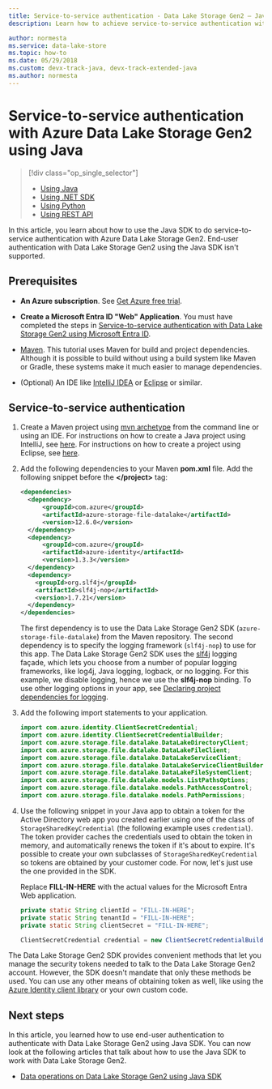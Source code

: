 ```yaml
---
title: Service-to-service authentication - Data Lake Storage Gen2 – Java SDK
description: Learn how to achieve service-to-service authentication with Azure Data Lake Storage Gen2 using Microsoft Entra ID with Java

author: normesta
ms.service: data-lake-store
ms.topic: how-to
ms.date: 05/29/2018
ms.custom: devx-track-java, devx-track-extended-java
ms.author: normesta
---
```

# Service-to-service authentication with Azure Data Lake Storage Gen2 using Java

> [!div class="op_single_selector"]
> * [Using Java](data-lake-store-service-to-service-authenticate-java.md)
> * [Using .NET SDK](data-lake-store-service-to-service-authenticate-net-sdk.md)
> * [Using Python](data-lake-store-service-to-service-authenticate-python.md)
> * [Using REST API](data-lake-store-service-to-service-authenticate-rest-api.md)
>
>  

In this article, you learn about how to use the Java SDK to do service-to-service authentication with Azure Data Lake Storage Gen2. End-user authentication with Data Lake Storage Gen2 using the Java SDK isn't supported.

## Prerequisites

* **An Azure subscription**. See [Get Azure free trial](https://azure.microsoft.com/pricing/free-trial/).

* **Create a Microsoft Entra ID "Web" Application**. You must have completed the steps in [Service-to-service authentication with Data Lake Storage Gen2 using Microsoft Entra ID](data-lake-store-service-to-service-authenticate-using-active-directory.md).

* [Maven](https://maven.apache.org/install.html). This tutorial uses Maven for build and project dependencies. Although it is possible to build without using a build system like Maven or Gradle, these systems make it much easier to manage dependencies.

* (Optional) An IDE like [IntelliJ IDEA](https://www.jetbrains.com/idea/download/) or [Eclipse](https://www.eclipse.org/downloads/) or similar.

## Service-to-service authentication

1. Create a Maven project using [mvn archetype](https://maven.apache.org/guides/getting-started/maven-in-five-minutes.html) from the command line or using an IDE. For instructions on how to create a Java project using IntelliJ, see [here](https://www.jetbrains.com/help/idea/2016.1/creating-and-running-your-first-java-application.html). For instructions on how to create a project using Eclipse, see [here](https://help.eclipse.org/mars/index.jsp?topic=%2Forg.eclipse.jdt.doc.user%2FgettingStarted%2Fqs-3.htm).

2. Add the following dependencies to your Maven **pom.xml** file. Add the following snippet before the **\</project>** tag:

    ```xml
    <dependencies>
      <dependency>
          <groupId>com.azure</groupId>
          <artifactId>azure-storage-file-datalake</artifactId>
          <version>12.6.0</version>
      </dependency>
      <dependency>
          <groupId>com.azure</groupId>
          <artifactId>azure-identity</artifactId>
          <version>1.3.3</version>
      </dependency>
      <dependency>
        <groupId>org.slf4j</groupId>
        <artifactId>slf4j-nop</artifactId>
        <version>1.7.21</version>
      </dependency>
    </dependencies>
    ```

    The first dependency is to use the Data Lake Storage Gen2 SDK (`azure-storage-file-datalake`) from the Maven repository. The second dependency is to specify the logging framework (`slf4j-nop`) to use for this app. The Data Lake Storage Gen2 SDK uses the [slf4j](https://www.slf4j.org/) logging façade, which lets you choose from a number of popular logging frameworks, like log4j, Java logging, logback, or no logging. For this example, we disable logging, hence we use the **slf4j-nop** binding. To use other logging options in your app, see [Declaring project dependencies for logging](https://www.slf4j.org/manual.html#projectDep).

3. Add the following import statements to your application.

    ```java
    import com.azure.identity.ClientSecretCredential;
    import com.azure.identity.ClientSecretCredentialBuilder;
    import com.azure.storage.file.datalake.DataLakeDirectoryClient;
    import com.azure.storage.file.datalake.DataLakeFileClient;
    import com.azure.storage.file.datalake.DataLakeServiceClient;
    import com.azure.storage.file.datalake.DataLakeServiceClientBuilder;
    import com.azure.storage.file.datalake.DataLakeFileSystemClient;
    import com.azure.storage.file.datalake.models.ListPathsOptions;
    import com.azure.storage.file.datalake.models.PathAccessControl;
    import com.azure.storage.file.datalake.models.PathPermissions;
    ```

4. Use the following snippet in your Java app to obtain a token for the Active Directory web app you created earlier using one of the class of `StorageSharedKeyCredential` (the following example uses `credential`). The token provider caches the credentials used to obtain the token in memory, and automatically renews the token if it's about to expire. It's possible to create your own subclasses of `StorageSharedKeyCredential` so tokens are obtained by your customer code. For now, let's just use the one provided in the SDK.

    Replace **FILL-IN-HERE** with the actual values for the Microsoft Entra Web application.

    ```java
    private static String clientId = "FILL-IN-HERE";
    private static String tenantId = "FILL-IN-HERE";
    private static String clientSecret = "FILL-IN-HERE";
   
    ClientSecretCredential credential = new ClientSecretCredentialBuilder().clientId(clientId).tenantId(tenantId).clientSecret(clientSecret).build();
    ```

The Data Lake Storage Gen2 SDK provides convenient methods that let you manage the security tokens needed to talk to the Data Lake Storage Gen2 account. However, the SDK doesn't mandate that only these methods be used. You can use any other means of obtaining token as well, like using the [Azure Identity client library](https://github.com/Azure/azure-sdk-for-java/tree/main/sdk/identity/azure-identity) or your own custom code.

## Next steps

In this article, you learned how to use end-user authentication to authenticate with Data Lake Storage Gen2 using Java SDK. You can now look at the following articles that talk about how to use the Java SDK to work with Data Lake Storage Gen2.

* [Data operations on Data Lake Storage Gen2 using Java SDK](data-lake-store-get-started-java-sdk.md)
